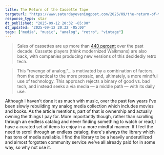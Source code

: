 ```yaml
---
title: The Return of the Cassette Tape
targeturl: "https://www.saturdayeveningpost.com/2025/09/the-return-of-the-cassette-tape-how-analog-music-is-making-a-comeback/"
response_type: star
dt_published: "2025-09-12 20:32 -05:00"
dt_updated: "2025-09-12 20:32 -05:00"
tags: ["media", "music", "analog", "retro", "vintage"]
---
```


> Sales of cassettes are up more than [440 percent](https://www.npr.org/2024/06/07/nx-s1-4976071/the-cassette-tape-is-making-a-comeback-thanks-to-a-family-run-company-in-missouri) over the past decade. Cassette players (think modernized Walkmans) are also back, with companies producing new versions of this decidedly retro tech.

> This “revenge of analog,”...is motivated by a combination of factors, from the practical to the more prosaic, and, ultimately, a more mindful use of technology. This approach rejects a binary of good vs. bad tech, and instead seeks a via media — a middle path — with its daily use. 

Although I haven't done it as much with music, over the past few years I've been slowly rebuilding my analog media collection which includes movies and books. As the article mentions, part of that is ownership and actually owning the things I pay for. More importantly though, rather than scrolling through an endless catalog and never finding something to watch or read, I have a curated set of items to enjoy in a more mindful manner. If I feel the need to scroll through an endless catalog, there's always the library which has tons of media available. I find the library to be a heavily underutilized and almost forgotten community service we've all already paid for in some way, so why not use it.
